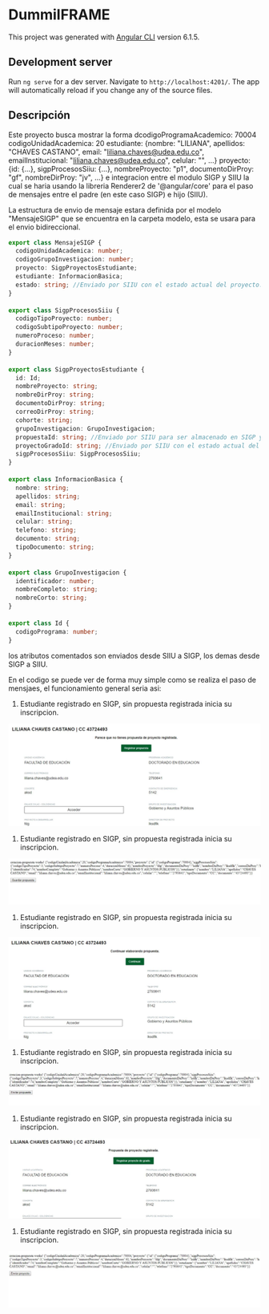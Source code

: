 # DummiIFRAME

This project was generated with [Angular CLI](https://github.com/angular/angular-cli) version 6.1.5.

## Development server

Run `ng serve` for a dev server. Navigate to `http://localhost:4201/`. The app will automatically reload if you change any of the source files.

## Descripción

Este proyecto busca mostrar la forma dcodigoProgramaAcademico: 70004
                                      codigoUnidadAcademica: 20
                                      estudiante: {nombre: "LILIANA", apellidos: "CHAVES CASTANO", email: "liliana.chaves@udea.edu.co", emailInstitucional: "liliana.chaves@udea.edu.co", celular: "", …}
                                      proyecto: {id: {…}, sigpProcesosSiiu: {…}, nombreProyecto: "p1", documentoDirProy: "gf", nombreDirProy: "jv", …}
e integracion entre el modulo SIGP y SIIU la cual se haria usando la libreria  Renderer2 de '@angular/core' para el paso de mensajes entre el padre (en este caso SIGP) e hijo (SIIU).

La estructura de envio de mensaje estara definida por el modelo "MensajeSIGP" que se encuentra en la carpeta modelo, esta se usara para el envio bidireccional.

```typescript
export class MensajeSIGP {
  codigoUnidadAcademica: number;
  codigoGrupoInvestigacion: number;
  proyecto: SigpProyectosEstudiante;
  estudiante: InformacionBasica;
  estado: string; //Enviado por SIIU con el estado actual del proyecto.
}

export class SigpProcesosSiiu {
  codigoTipoProyecto: number;
  codigoSubtipoProyecto: number;
  numeroProceso: number;
  duracionMeses: number;
}

export class SigpProyectosEstudiante {
  id: Id;
  nombreProyecto: string;
  nombreDirProy: string;
  documentoDirProy: string;
  correoDirProy: string;
  cohorte: string;
  grupoInvestigacion: GrupoInvestigacion;
  propuestaId: string; //Enviado por SIIU para ser almacenado en SIGP y hacer la relacion propuesta de proyecto y proyecto de grado..
  proyectoGradoId: string; //Enviado por SIIU con el estado actual del proyecto para ser almacenado en SIGP.
  sigpProcesosSiiu: SigpProcesosSiiu;
}

export class InformacionBasica {
  nombre: string;
  apellidos: string;
  email: string;
  emailInstitucional: string;
  celular: string;
  telefono: string;
  documento: string;
  tipoDocumento: string;
}

export class GrupoInvestigacion {
  identificador: number;
  nombreCompleto: string;
  nombreCorto: string;
}

export class Id {
  codigoPrograma: number;
}
```

los atributos comentados son enviados desde SIIU a SIGP, los demas desde SIGP a SIIU.

En el codigo se puede ver de forma muy simple como se realiza el paso de mensjaes, el funcionamiento general seria asi:

1. Estudiante registrado en SIGP, sin propuesta registrada inicia su inscripcion. 

![alt text](https://github.com/pedrog31/fakeIframeSIIU/blob/master/SIGP-SIIU/1.JPG?raw=true)

1. Estudiante registrado en SIGP, sin propuesta registrada inicia su inscripcion. 

![alt text](https://github.com/pedrog31/fakeIframeSIIU/blob/master/SIGP-SIIU/2.JPG?raw=true)

1. Estudiante registrado en SIGP, sin propuesta registrada inicia su inscripcion. 

![alt text](https://github.com/pedrog31/fakeIframeSIIU/blob/master/SIGP-SIIU/3.JPG?raw=true)

1. Estudiante registrado en SIGP, sin propuesta registrada inicia su inscripcion. 

![alt text](https://github.com/pedrog31/fakeIframeSIIU/blob/master/SIGP-SIIU/4.JPG?raw=true)

1. Estudiante registrado en SIGP, sin propuesta registrada inicia su inscripcion. 

![alt text](https://github.com/pedrog31/fakeIframeSIIU/blob/master/SIGP-SIIU/5.JPG?raw=true)

1. Estudiante registrado en SIGP, sin propuesta registrada inicia su inscripcion. 

![alt text](https://github.com/pedrog31/fakeIframeSIIU/blob/master/SIGP-SIIU/6.JPG?raw=true)
